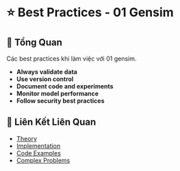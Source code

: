 # ⭐ Best Practices - 01 Gensim

## 🎯 Tổng Quan

Các best practices khi làm việc với 01 gensim.

- **Always validate data**
- **Use version control**
- **Document code and experiments**
- **Monitor model performance**
- **Follow security best practices**

## 🔗 Liên Kết Liên Quan

- [Theory](./THEORY_01_gensim.md)
- [Implementation](./IMPLEMENTATION_01_gensim.md)
- [Code Examples](./CODE_EXAMPLES_01_gensim.md)
- [Complex Problems](./COMPLEX_PROBLEMS.md)
